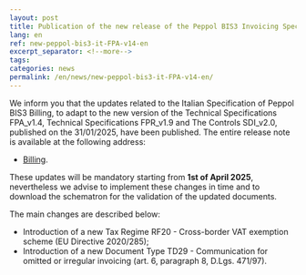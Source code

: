 ```yaml
---
layout: post
title: Publication of the new release of the Peppol BIS3 Invoicing Specification
lang: en
ref: new-peppol-bis3-it-FPA-v14-en
excerpt_separator: <!--more-->
tags:
categories: news
permalink: /en/news/new-peppol-bis3-it-FPA-v14-en/
---
```

We inform you that the updates related to the Italian Specification of Peppol BIS3 Billing, to adapt to the new version of the Technical Specifications FPA_v1.4, Technical Specifications FPR_v1.9 and The Controls SDI_v2.0, published on the 31/01/2025, have been published. The entire release note is available at the following address:

- [Billing](https://peppol-docs.agid.gov.it/docs/docs/ITA/invoice/guide/release-notes-it/main.html). 
<!--more-->

These updates will be mandatory starting from **1st of April 2025**, nevertheless we advise to implement these changes in time and to download the schematron for the validation of the updated documents.

The main changes are described below:
- Introduction of a new Tax Regime RF20 - Cross-border VAT exemption scheme (EU Directive 2020/285);
- Introduction of a new Document Type TD29 - Communication for omitted or irregular invoicing (art. 6, paragraph 8, D.Lgs. 471/97).
